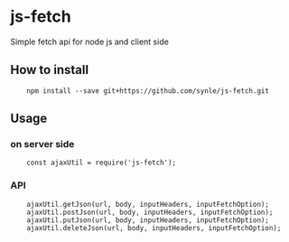 # js-fetch
Simple fetch api for node js and client side


## How to install
```
    npm install --save git+https://github.com/synle/js-fetch.git
```


## Usage
### on server side
```
    const ajaxUtil = require('js-fetch');
```


### API
```
    ajaxUtil.getJson(url, body, inputHeaders, inputFetchOption);
    ajaxUtil.postJson(url, body, inputHeaders, inputFetchOption);
    ajaxUtil.putJson(url, body, inputHeaders, inputFetchOption);
    ajaxUtil.deleteJson(url, body, inputHeaders, inputFetchOption);
```
